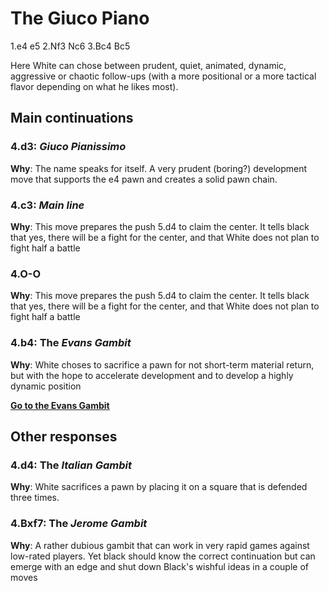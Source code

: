 # The Giuco Piano

1.e4 e5
2.Nf3 Nc6
3.Bc4 Bc5

Here White can chose between prudent, quiet, animated, dynamic, aggressive or chaotic follow-ups (with a more positional or a more tactical flavor depending on what he likes most).

## Main continuations

### 4.d3: *Giuco Pianissimo*
**Why**: The name speaks for itself. A very prudent (boring?) development move that supports the e4 pawn and creates a solid pawn chain.

### 4.c3: *Main line*
**Why**: This move prepares the push 5.d4 to claim the center. It tells black that yes, there will be a fight for the center, and that White does not plan to fight half a battle

### 4.O-O
**Why**: This move prepares the push 5.d4 to claim the center. It tells black that yes, there will be a fight for the center, and that White does not plan to fight half a battle



### 4.b4: The *Evans Gambit*
**Why**: White choses to sacrifice a pawn for not short-term material return, but with the hope to accelerate development and to develop a highly dynamic position

[**Go to the Evans Gambit**](./4.b4.../index.md)


## Other responses


### 4.d4: The *Italian Gambit*
**Why**: White sacrifices a pawn by placing it on a square that is defended three times.

### 4.Bxf7: The *Jerome Gambit*
**Why**: A rather dubious gambit that can work in very rapid games against low-rated players. Yet black should know the correct continuation but can emerge with an edge and shut down Black's wishful ideas in a couple of moves
